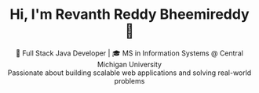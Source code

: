 <h1 align="center">Hi, I'm Revanth Reddy Bheemireddy 👋</h1>

<p align="center">
  🚀 Full Stack Java Developer | 🎓 MS in Information Systems @ Central Michigan University <br>
  Passionate about building scalable web applications and solving real-world problems
</p>

<!--
**revanth9581/revanth9581** is a ✨ _special_ ✨ repository because its `README.md` (this file) appears on your GitHub profile.

Here are some ideas to get you started:

- 🔭 I’m currently working on ...
- 🌱 I’m currently learning ...
- 👯 I’m looking to collaborate on ...
- 🤔 I’m looking for help with ...
- 💬 Ask me about ...
- 📫 How to reach me: ...
- 😄 Pronouns: ...
- ⚡ Fun fact: ...
-->
